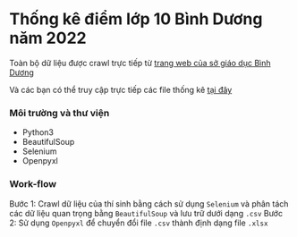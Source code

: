 
# **Thống kê điểm lớp 10 Bình Dương năm 2022**

Toàn bộ dữ liệu được crawl trực tiếp từ [trang web của sở giáo dục Bình Dương](https://binhduong.edu.vn/tra-cuu-diem-tuyen-sinh-lop-10.html)

Và các bạn có thể truy cập trực tiếp các file thống kê [tại đây]()

### Môi trường và thư viện

- Python3
- BeautifulSoup
- Selenium
- Openpyxl

### Work-flow
Bước 1: Crawl dữ liệu của thí sinh bằng cách sử dụng `Selenium` và phân tách các dữ liệu quan trọng bằng `BeautifulSoup` và lưu trữ dưới dạng `.csv`
Bước 2: Sử dụng `Openpyxl` để chuyển đổi file `.csv` thành định dạng file `.xlsx`